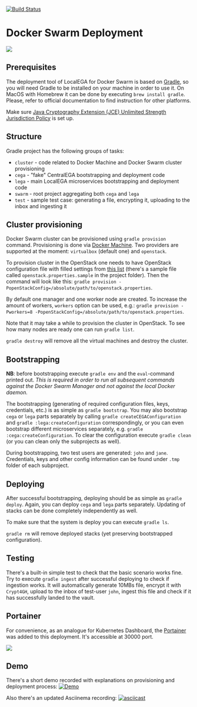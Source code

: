 [![Build Status](https://jenkins.norgene.no/job/LocalEGA-deploy-swarm/job/jenkins/badge/icon)](https://jenkins.norgene.no/job/LocalEGA-deploy-swarm/job/jenkins/)

# Docker Swarm Deployment

![](https://habrastorage.org/webt/zt/rm/bk/ztrmbknpfaz9ybmoy3j12x5tlcw.gif)

## Prerequisites

The deployment tool of LocalEGA for Docker Swarm is based on [Gradle](https://gradle.org/), so you will need Gradle to
be installed on your machine in order to use it. On MacOS with Homebrew it can be done by executing
`brew install gradle`. Please, refer to official documentation to find instruction for other platforms.

Make sure [Java Cryptography Extension (JCE) Unlimited Strength Jurisdiction Policy](http://www.oracle.com/technetwork/java/javase/downloads/jce8-download-2133166.html) is set up.

## Structure

Gradle project has the following groups of tasks:

- `cluster` - code related to Docker Machine and Docker Swarm cluster provisioning
- `cega` - "fake" CentralEGA bootstrapping and deployment code
- `lega` - main LocalEGA microservices bootstrapping and deployment code
- `swarm` - root project aggregating both `cega` and `lega` 
- `test` - sample test case: generating a file, encrypting it, uploading to the inbox and ingesting it

## Cluster provisioning

Docker Swarm cluster can be provisioned using `gradle provision` command. Provisioning is done via 
[Docker Machine](https://docs.docker.com/machine/). Two providers are supported at the moment: `virtualbox` (default 
one) and `openstack`. 

To provision cluster in the OpenStack one needs to have OpenStack configuration file with filled
settings from [this list](https://docs.docker.com/machine/drivers/openstack/) (there's a sample file called 
`openstack.properties.sample` in the project folder). Then the command will look like this:
`gradle provision -PopenStackConfig=/absolute/path/to/openstack.properties`. 

By default one manager and one worker node are created. To increase the amount of workers, `workers` option can be 
used, e.g.: `gradle provision -Pworkers=8 -PopenStackConfig=/absolute/path/to/openstack.properties`. 

Note that it may take a while to provision the cluster in OpenStack. To see how many nodes are ready one can run
`gradle list`. 

`gradle destroy` will remove all the virtual machines and destroy the cluster.

## Bootstrapping

**NB**: before bootstrapping execute `gradle env` and the `eval`-command printed out. *This is required in order to
run all subsequent commands against the Docker Swarm Manager and not against the local Docker daemon.*

The bootstrapping (generating of required configuration files, keys, credentials, etc.) is as simple as
`gradle bootstrap`. You may also bootstrap `cega` or `lega` parts separately by calling `gradle createCEGAConfiguration`
and `gradle :lega:createConfiguration` correspondingly, or you can even bootstrap different microservices separately, e.g.
`gradle :cega:createConfiguration`. To clear the configuration execute `gradle clean` (or you can clean only the
subprojects as well).

During bootstrapping, two test users are generated: `john` and `jane`. Credentials, keys and other config information
can be found under `.tmp` folder of each subproject.

## Deploying

After successful bootstrapping, deploying should be as simple as `gradle deploy`. Again, you can deploy `cega` and
`lega` parts separately. Updating of stacks can be done completely independently as well.

To make sure that the system is deploy you can execute `gradle ls`.

`gradle rm` will remove deployed stacks (yet preserving bootstrapped configuration).

## Testing

There's a built-in simple test to check that the basic scenario works fine. Try to execute `gradle ingest` after
successful deploying to check if ingestion works. It will automatically generate 10MBs file, encrypt it with `Crypt4GH`,
upload to the inbox of test-user `john`, ingest this file and check if it has successfully landed to the vault.

## Portainer

For convenience, as an analogue for Kubernetes Dashboard, the [Portainer](https://portainer.io/) was added to this
deployment. It's accessible at 30000 port. 

![](https://habrastorage.org/webt/js/kv/6y/jskv6yxfauuw11qpiji4q3hjbw8.png)

## Demo

There's a short demo recorded with explanations on provisioning and deployment process:
[![Demo](https://img.youtube.com/vi/8hvXxqW8uP0/0.jpg)](https://www.youtube.com/watch?v=8hvXxqW8uP0)

Also there's an updated Asciinema recording:
[![asciicast](https://asciinema.org/a/211883.svg)](https://asciinema.org/a/211883)
